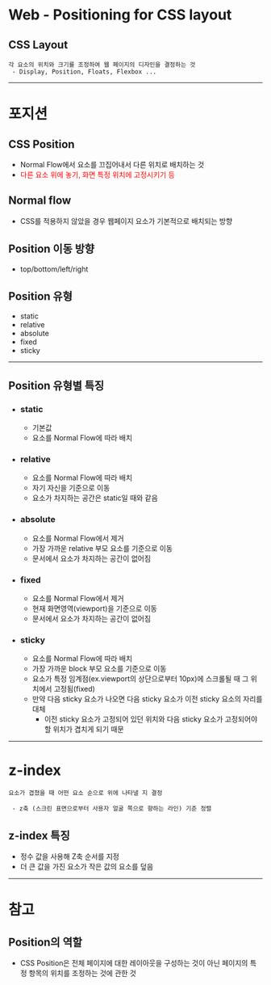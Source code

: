 # Web - Positioning for CSS layout

## CSS Layout
    각 요소의 위치와 크기를 조정하여 웹 페이지의 디자인을 결정하는 것
     - Display, Position, Floats, Flexbox ...

---
# 포지션

## CSS Position
 - Normal Flow에서 요소를 끄집어내서 다른 위치로 배치하는 것
 - <span style="color:red">다른 요소 위에 놓기, 화면 특정 위치에 고정시키기 등</span>

## Normal flow
 - CSS를 적용하지 않았을 경우 웹페이지 요소가 기본적으로 배치되는 방향

## Position 이동 방향
 - top/bottom/left/right 

## Position 유형
 - static
 - relative
 - absolute
 - fixed
 - sticky
---

## Position 유형별 특징

 - ### static
     - 기본값
     - 요소를 Normal Flow에 따라 배치

 - ### relative
     - 요소를 Normal Flow에 따라 배치
     - 자기 자신을 기준으로 이동
     - 요소가 차지하는 공간은 static일 때와 같음
 
 - ### absolute
     - 요소를 Normal Flow에서 제거
     - 가장 가까운 relative 부모 요소를 기준으로 이동
     - 문서에서 요소가 차지하는 공간이 없어짐

 - ### fixed
     - 요소를 Normal Flow에서 제거
     - 현재 화면영역(viewport)을 기준으로 이동
     - 문서에서 요소가 차지하는 공간이 없어짐

 - ### sticky
     - 요소를 Normal Flow에 따라 배치
     - 가장 가까운 block 부모 요소를 기준으로 이동
     - 요소가 특정 임계점(ex.viewport의 상단으로부터 10px)에 스크롤될 때 그 위치에서 고정됨(fixed)
     - 만약 다음 sticky 요소가 나오면 다음 sticky 요소가 이전 sticky 요소의 자리를 대체
         - 이전 sticky 요소가 고정되어 있던 위치와 다음 sticky 요소가 고정되어야 할 위치가 겹치게 되기 때문

---

# z-index

    요소가 겹쳤을 때 어떤 요소 순으로 위에 나타낼 지 결정

     - z축 (스크린 표면으로부터 사용자 얼굴 쪽으로 향하는 라인) 기준 정렬


## z-index 특징
 - 정수 값을 사용해 Z축 순서를 지정
 - 더 큰 값을 가진 요소가 작은 값의 요소를 덮음

---

# 참고

## Position의 역할
 - CSS Position은 전체 페이지에 대한 레이아웃을 구성하는 것이 아닌 페이지의 특정 항목의 위치를 조정하는 것에 관한 것